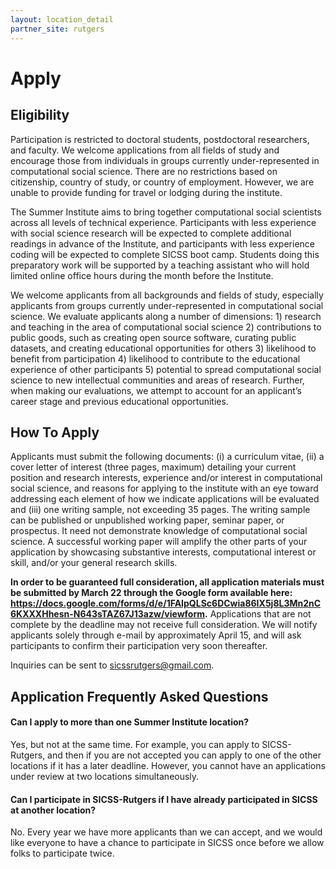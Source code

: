 ```yaml
---
layout: location_detail
partner_site: rutgers
---
```


# Apply

## Eligibility

Participation is restricted to doctoral students, postdoctoral researchers, and faculty. We welcome applications from all fields of study and encourage those from individuals in groups currently under-represented in computational social science. There are no restrictions based on citizenship, country of study, or country of employment. However, we are unable to provide funding for travel or lodging during the institute.

The Summer Institute aims to bring together computational social scientists across all levels of technical experience. Participants with less experience with social science research will be expected to complete additional readings in advance of the Institute, and participants with less experience coding will be expected to complete SICSS boot camp. Students doing this preparatory work will be supported by a teaching assistant who will hold limited online office hours during the month before the Institute.

We welcome applicants from all backgrounds and fields of study, especially applicants from groups currently under-represented in computational social science. We evaluate applicants along a number of dimensions: 1) research and teaching in the area of computational social science 2) contributions to public goods, such as creating open source software, curating public datasets, and creating educational opportunities for others 3) likelihood to benefit from participation 4) likelihood to contribute to the educational experience of other participants 5) potential to spread computational social science to new intellectual communities and areas of research. Further, when making our evaluations, we attempt to account for an applicant’s career stage and previous educational opportunities.

## How To Apply

Applicants must submit the following documents: (i) a curriculum vitae, (ii) a cover letter of interest (three pages, maximum) detailing your current position and research interests, experience and/or interest in computational social science, and reasons for applying to the institute with an eye toward addressing each element of how we indicate applications will be evaluated and (iii) one writing sample, not exceeding 35 pages. The writing sample can be published or unpublished working paper, seminar paper, or prospectus. It need not demonstrate knowledge of computational social science. A successful working paper will amplify the other parts of your application by showcasing substantive interests, computational interest or skill, and/or your general research skills.

**In order to be guaranteed full consideration, all application materials must be submitted by March 22 through the Google form available here: https://docs.google.com/forms/d/e/1FAIpQLSc6DCwia86IX5j8L3Mn2nC6KXXXHhesn-N643sTAZ67J13azw/viewform.** Applications that are not complete by the deadline may not receive full consideration. We will notify applicants solely through e-mail by approximately April 15, and will ask participants to confirm their participation very soon thereafter.

Inquiries can be sent to sicssrutgers@gmail.com.

## Application Frequently Asked Questions

#### Can I apply to more than one Summer Institute location?

Yes, but not at the same time. For example, you can apply to SICSS-Rutgers, and then if you are not accepted you can apply to one of the other locations if it has a later deadline. However, you cannot have an applications under review at two locations simultaneously.

#### Can I participate in SICSS-Rutgers if I have already participated in SICSS at another location?

No. Every year we have more applicants than we can accept, and we would like everyone to have a chance to participate in SICSS once before we allow folks to participate twice.
